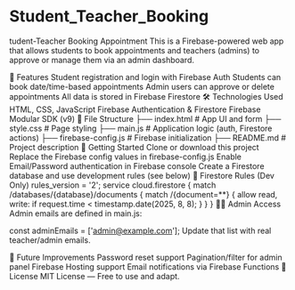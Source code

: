 # Student_Teacher_Booking
tudent-Teacher Booking Appointment
This is a Firebase-powered web app that allows students to book appointments and teachers (admins) to approve or manage them via an admin dashboard.

🚀 Features
Student registration and login with Firebase Auth
Students can book date/time-based appointments
Admin users can approve or delete appointments
All data is stored in Firebase Firestore
🛠️ Technologies Used
HTML, CSS, JavaScript
Firebase Authentication & Firestore
Firebase Modular SDK (v9)
📁 File Structure
├── index.html           # App UI and form
├── style.css            # Page styling
├── main.js              # Application logic (auth, Firestore actions)
├── firebase-config.js   # Firebase initialization
├── README.md            # Project description
🔧 Getting Started
Clone or download this project
Replace the Firebase config values in firebase-config.js
Enable Email/Password authentication in Firebase console
Create a Firestore database and use development rules (see below)
🔐 Firestore Rules (Dev Only)
rules_version = '2';
service cloud.firestore {
  match /databases/{database}/documents {
    match /{document=**} {
      allow read, write: if request.time < timestamp.date(2025, 8, 8);
    }
  }
}
👩‍🏫 Admin Access
Admin emails are defined in main.js:

const adminEmails = ['admin@example.com'];
Update that list with real teacher/admin emails.

📌 Future Improvements
Password reset support
Pagination/filter for admin panel
Firebase Hosting support
Email notifications via Firebase Functions
📜 License
MIT License — Free to use and adapt.
